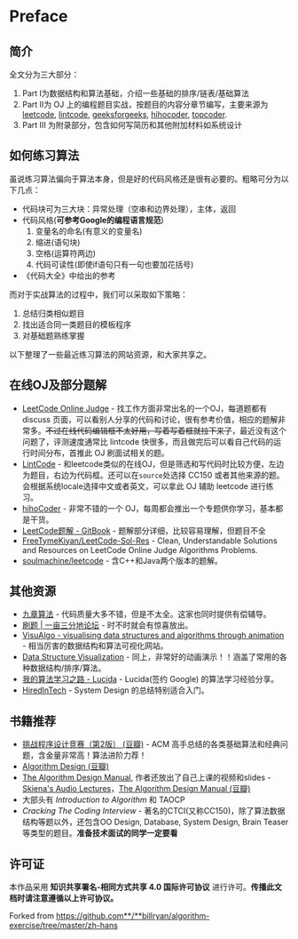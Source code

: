# Preface

## 简介

全文分为三大部分：

1. Part I为数据结构和算法基础，介绍一些基础的排序/链表/基础算法
2. Part II为 OJ 上的编程题目实战，按题目的内容分章节编写，主要来源为 [leetcode](https://leetcode.com/), [lintcode](http://www.lintcode.com/), [geeksforgeeks](http://www.geeksforgeeks.org/), [hihocoder](http://hihocoder.com/), [topcoder](https://www.topcoder.com/).
3. Part III 为附录部分，包含如何写简历和其他附加材料如系统设计

## 如何练习算法

虽说练习算法偏向于算法本身，但是好的代码风格还是很有必要的。粗略可分为以下几点：

* 代码块可为三大块：异常处理（空串和边界处理），主体，返回
* 代码风格\(**可参考Google的编程语言规范**\)
  1. 变量名的命名\(有意义的变量名\)
  2. 缩进\(语句块\)
  3. 空格\(运算符两边\)
  4. 代码可读性\(即使if语句只有一句也要加花括号\)
* 《代码大全》中给出的参考

而对于实战算法的过程中，我们可以采取如下策略：

1. 总结归类相似题目
2. 找出适合同一类题目的模板程序
3. 对基础题熟练掌握

以下整理了一些最近练习算法的网站资源，和大家共享之。

## 在线OJ及部分题解

* [LeetCode Online Judge](https://leetcode.com/) - 找工作方面非常出名的一个OJ，每道题都有 discuss 页面，可以看别人分享的代码和讨论，很有参考价值，相应的题解非常多。~~不过在线代码编辑框不太好用，写着写着框就拉下来了~~，最近没有这个问题了，评测速度通常比 lintcode 快很多，而且做完后可以看自己代码的运行时间分布，首推此 OJ 刷面试相关的题。
* [LintCode](http://www.lintcode.com) - 和leetcode类似的在线OJ，但是筛选和写代码时比较方便，左边为题目，右边为代码框。还可以在`source`处选择 CC150 或者其他来源的题。会根据系统locale选择中文或者英文，可以拿此 OJ 辅助 leetcode 进行练习。
* [hihoCoder](http://hihocoder.com/) - 非常不错的一个 OJ，每周都会推出一个专题供你学习，基本都是干货。
* [LeetCode题解 - GitBook](https://www.gitbook.com/book/siddontang/leetcode-solution/details) - 题解部分详细，比较容易理解，但题目不全
* [FreeTymeKiyan/LeetCode-Sol-Res](https://github.com/FreeTymeKiyan/LeetCode-Sol-Res) - Clean, Understandable Solutions and Resources on LeetCode Online Judge Algorithms Problems.
* [soulmachine/leetcode](https://github.com/soulmachine/leetcode) - 含C++和Java两个版本的题解。

## 其他资源

* [九章算法](http://www.jiuzhang.com/) - 代码质量大多不错，但是不太全。这家也同时提供有偿辅导。
* [刷题 \| 一亩三分地论坛](http://www.1point3acres.com/bbs/forum-84-1.html) - 时不时就会有惊喜放出。
* [VisuAlgo - visualising data structures and algorithms through animation](http://www.comp.nus.edu.sg/~stevenha/visualization/index.html) - 相当厉害的数据结构和算法可视化网站。
* [Data Structure Visualization](http://www.cs.usfca.edu/~galles/visualization/Algorithms.html) - 同上，非常好的动画演示！！涵盖了常用的各种数据结构/排序/算法。
* [我的算法学习之路 - Lucida](http://zh.lucida.me/blog/on-learning-algorithms/) - Lucida\(签约 Google\) 的算法学习经验分享。
* [HiredInTech](http://www.hiredintech.com/) - System Design 的总结特别适合入门。

## 书籍推荐

* [挑战程序设计竞赛（第2版） \(豆瓣\)](http://book.douban.com/subject/24749842/) - ACM 高手总结的各类基础算法和经典问题，含金量非常高！算法进阶力荐！
* [Algorithm Design \(豆瓣\)](http://book.douban.com/subject/1475870/)
* [The Algorithm Design Manual](http://www.amazon.com/exec/obidos/ASIN/1848000693/thealgorithmrepo), 作者还放出了自己上课的视频和slides - [Skiena's Audio Lectures](http://www3.cs.stonybrook.edu/~algorith/video-lectures/)，[The Algorithm Design Manual \(豆瓣\)](http://book.douban.com/subject/3072383/)
* 大部头有 _Introduction to Algorithm_ 和 TAOCP
* _Cracking The Coding Interview_ - 著名的CTCI\(又称CC150\)，除了算法数据结构等题以外，还包含OO Design, Database, System Design, Brain Teaser等类型的题目。**准备技术面试的同学一定要看**

## 许可证

本作品采用 **知识共享署名-相同方式共享 4.0 国际许可协议** 进行许可。**传播此文档时请注意遵循以上许可协议。**

Forked from https://github.com**/**billryan/algorithm-exercise/tree/master/zh-hans

